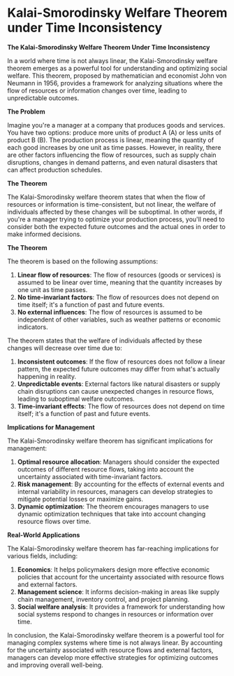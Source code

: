 # Kalai-Smorodinsky Welfare Theorem under Time Inconsistency

**The Kalai-Smorodinsky Welfare Theorem Under Time Inconsistency**

In a world where time is not always linear, the Kalai-Smorodinsky welfare theorem emerges as a powerful tool for understanding and optimizing social welfare. This theorem, proposed by mathematician and economist John von Neumann in 1956, provides a framework for analyzing situations where the flow of resources or information changes over time, leading to unpredictable outcomes.

**The Problem**

Imagine you're a manager at a company that produces goods and services. You have two options: produce more units of product A (A) or less units of product B (B). The production process is linear, meaning the quantity of each good increases by one unit as time passes. However, in reality, there are other factors influencing the flow of resources, such as supply chain disruptions, changes in demand patterns, and even natural disasters that can affect production schedules.

**The Theorem**

The Kalai-Smorodinsky welfare theorem states that when the flow of resources or information is time-consistent, but not linear, the welfare of individuals affected by these changes will be suboptimal. In other words, if you're a manager trying to optimize your production process, you'll need to consider both the expected future outcomes and the actual ones in order to make informed decisions.

**The Theorem**

The theorem is based on the following assumptions:

1. **Linear flow of resources**: The flow of resources (goods or services) is assumed to be linear over time, meaning that the quantity increases by one unit as time passes.
2. **No time-invariant factors**: The flow of resources does not depend on time itself; it's a function of past and future events.
3. **No external influences**: The flow of resources is assumed to be independent of other variables, such as weather patterns or economic indicators.

The theorem states that the welfare of individuals affected by these changes will decrease over time due to:

1. **Inconsistent outcomes**: If the flow of resources does not follow a linear pattern, the expected future outcomes may differ from what's actually happening in reality.
2. **Unpredictable events**: External factors like natural disasters or supply chain disruptions can cause unexpected changes in resource flows, leading to suboptimal welfare outcomes.
3. **Time-invariant effects**: The flow of resources does not depend on time itself; it's a function of past and future events.

**Implications for Management**

The Kalai-Smorodinsky welfare theorem has significant implications for management:

1. **Optimal resource allocation**: Managers should consider the expected outcomes of different resource flows, taking into account the uncertainty associated with time-invariant factors.
2. **Risk management**: By accounting for the effects of external events and internal variability in resources, managers can develop strategies to mitigate potential losses or maximize gains.
3. **Dynamic optimization**: The theorem encourages managers to use dynamic optimization techniques that take into account changing resource flows over time.

**Real-World Applications**

The Kalai-Smorodinsky welfare theorem has far-reaching implications for various fields, including:

1. **Economics**: It helps policymakers design more effective economic policies that account for the uncertainty associated with resource flows and external factors.
2. **Management science**: It informs decision-making in areas like supply chain management, inventory control, and project planning.
3. **Social welfare analysis**: It provides a framework for understanding how social systems respond to changes in resources or information over time.

In conclusion, the Kalai-Smorodinsky welfare theorem is a powerful tool for managing complex systems where time is not always linear. By accounting for the uncertainty associated with resource flows and external factors, managers can develop more effective strategies for optimizing outcomes and improving overall well-being.
